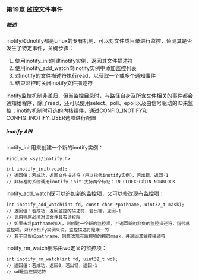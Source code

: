 ### 第19章 监控文件事件

##### 概述

inotify和dnotify都是Linux的专有机制，可以对文件或目录进行监控，侦测其是否发生了特定事件，关键步骤：

1. 使用inotify_init创建inotify实例，返回其文件描述符
2. 使用inotify_add_watch向inotify实例中添加监控列表
3. 对inotify的文件描述符执行read，以获取一个或多个通知事件
4. 结束监控时关闭inotify文件描述符

inotify监控机制非递归，但当监控目录时，与路径自身及所含文件相关的事件都会通知给程序，除了read，还可以使用select、poll、epoll以及由信号驱动的IO来监控；inotify机制时可选的内核组件，通过CONFIG_INOTIFY和CONFIG_INOTIFY_USER选项进行配置

##### inotify API

inotify_init用来创建一个新的inotify实例：

```
#include <sys/inotify.h>

int inotify_init(void);
// 返回值：若成功，返回文件描述符（用以指代inotify实例），若出错，返回-1
// 非标准的系统调用inotify_init1支持两个标记：IN_CLOEXEC和IN_NONBLOCK
```

inotify_add_watch既可以追加新的监控项，又可以修改现有监控项：

```
int inotify_add_watch(int fd, const char *pathname, uint32_t mask);
// 返回值：若成功，返回监控的描述符，若出错，返回-1
// 调用程序必须对该文件具有读权限
// 如果未将pathname加入，则创建一个新的监控项，并返回新的非负的监控描述符，指代此监控项，对inotify实例来说，监控描述符是唯一的
// 若干已假如pathname，则修改现有监控项的掩码mask，并返回其监控描述符
```

inotify_rm_watch删除由wd定义的监控项：

```
int inotify_rm_watch(int fd, uint32_t wd);
// 返回值：若成功，返回0，若出错，返回-1
// wd是监控描述符
```


